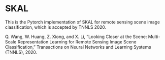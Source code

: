 # SKAL

This is the Pytorch implementation of SKAL for remote sensing scene image classification, which is accepted by TNNLS 2020.

Q. Wang, W. Huang, Z. Xiong, and X. Li, “Looking Closer at the Scene: Multi-Scale Representation Learning for Remote Sensing Image Scene Classification,” Transactions on Neural Networks and Learning Systems (TNNLS), 2020.
